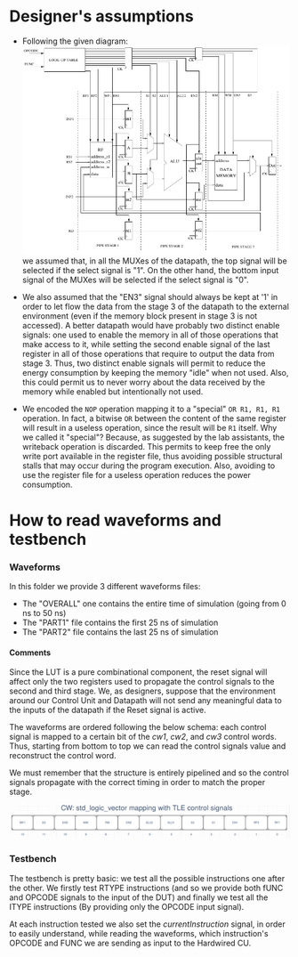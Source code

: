 # Designer's assumptions

* Following the given diagram:
   ![alt text](Diagram.png)
    we assumed that, in all the MUXes of the datapath, the top signal will be selected if the select signal is "1". On the other hand, the bottom input signal of the MUXes will be selected if the select signal is "0".

* We also assumed that the "EN3" signal should always be kept at '1' in order to let flow the data from the stage 3 of the datapath to the external environment (even if the memory block present in stage 3 is not accessed). 
A better datapath would have probably two distinct enable signals: one used to enable the memory in all of those operations that make access to it, while setting the second enable signal of the last register in all of those operations that require to output the data from stage 3.
Thus, two distinct enable signals will permit to reduce the energy consumption by keeping the memory "idle" when not used. Also, this could permit us to never worry about the data received by the memory while enabled but intentionally not used.

* We encoded the `NOP` operation mapping it to a "special" `OR R1, R1, R1` operation. In fact, a bitwise `OR` between the content of the same register will result in a useless operation, since the result will be `R1` itself. Why we called it "special"? Because, as suggested by the lab assistants, the writeback operation is discarded. This permits to keep free the only write port available in the register file, thus avoiding possible structural stalls that may occur during the program execution. Also, avoiding to use the register file for a useless operation reduces the power consumption.





# How to read waveforms and testbench

### **Waveforms**
In this folder we provide 3 different waveforms files: 

* The "OVERALL" one contains the entire time of simulation (going from 0 ns to 50 ns)
* The "PART1" file contains the first 25 ns of simulation
* The "PART2" file contains the last 25 ns of simulation

#### Comments
Since the LUT is a pure combinational component, the reset signal will affect only the two registers used to propagate the control signals to the second and third stage.
We, as designers, suppose that the environment around our Control Unit and Datapath will not send any meaningful data to the inputs of the datapath if the Reset signal is active.

The waveforms are ordered following the below schema: each control signal is mapped to a certain bit of the *cw1*, *cw2*, and *cw3* control words.
Thus, starting from bottom to top we can read the control signals value and reconstruct the control word.

We must remember that the structure is entirely pipelined and so the control signals propagate with the correct timing in order to match the proper stage.

![alt text](./CW_to_signal_mapping.png)


### **Testbench**
The testbench is pretty basic: we test all the possible instructions one after the other.
We firstly test RTYPE instructions (and so we provide both fUNC and OPCODE signals to the input of the DUT)
and finally we test all the ITYPE instructions (By providing only the OPCODE input signal).

At each instruction tested we also set the *currentInstruction* signal, in order to easily understand, while reading the waveforms, which instruction's OPCODE and FUNC we are sending as input to the Hardwired CU.


